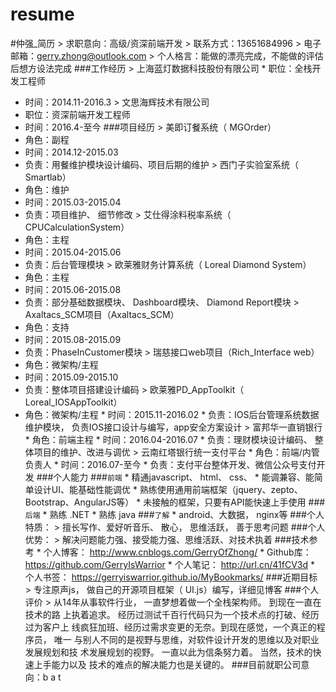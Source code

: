 # resume
#仲强_简历 > 
求职意向：高级/资深前端开发 > 
联系方式：13651684996 > 
电子邮箱：gerry.zhong@outlook.com > 
个人格言：能做的漂亮完成，不能做的评估后想方设法完成 
###工作经历 > 上海蓝灯数据科技股份有限公司 * 
职位：全栈开发工程师 
* 时间：2014.11-2016.3 > 
文思海辉技术有限公司
* 职位：资深前端开发工程师
* 时间：2016.4-至今 ###项目经历 > 
美即订餐系统（ MGOrder） 
* 角色：副程 
* 时间：2014.12-2015.03 
* 负责：用餐维护模块设计编码、项目后期的维护 > 
西门子实验室系统（ Smartlab）
* 角色：维护
* 时间：2015.03-2015.04
* 负责：项目维护、 细节修改 > 
艾仕得涂料税率系统（ CPUCalculationSystem） 
* 角色：主程
* 时间：2015.04-2015.06 
* 负责：后台管理模块 > 
欧莱雅财务计算系统（ Loreal Diamond System）
* 角色：主程
* 时间：2015.06-2015.08 
* 负责：部分基础数据模块、 Dashboard模块、 Diamond Report模块 > Axaltacs_SCM项目（Axaltacs_SCM）
* 角色：支持 
* 时间：2015.08-2015.09 
* 负责：PhaseInCustomer模块 > 
瑞慈接口web项目（Rich_Interface web） 
* 角色：微架构/主程 
* 时间：2015.09-2015.10 
* 负责：整体项目搭建设计编码 > 
欧莱雅PD_AppToolkit（ Loreal_IOSAppToolkit）
* 角色：微架构/主程 * 时间：2015.11-2016.02 * 负责：IOS后台管理系统数据维护模块， 负责IOS接口设计与编写，app安全方案设计 > 富邦华一直销银行 * 角色：前端主程 * 时间：2016.04-2016.07 * 负责：理财模块设计编码、 整体项目的维护、改进与调优 > 云南红塔银行统一支付平台 * 角色：前端/内管负责人 * 时间：2016.07-至今 * 负责：支付平台整体开发、微信公众号支付开发 ###个人能力 ###`前端` * 精通javascript、 html、 css、 * 能调兼容、能简单设计UI、能基础性能调优 * 熟练使用通用前端框架（jquery、zepto、Bootstrap、AngularJS等） * 未接触的框架，只要有API能快速上手使用 ###`后端` * 熟练 .NET * 熟练 java ###`了解` * android、大数据， nginx等 ###个人特质： > 擅长写作、爱好听音乐、 散心， 思维活跃， 善于思考问题 ###个人优势： > 解决问题能力强、接受能力强、思维活跃、对技术执着 ###技术参考 * 个人博客： http://www.cnblogs.com/GerryOfZhong/ * Github库： https://github.com/GerryIsWarrior * 个人笔记： http://url.cn/41fCV3d * 个人书签： https://gerryiswarrior.github.io/MyBookmarks/ ###近期目标 > 专注原声js， 做自己的开源项目框架（ UI.js）编写，详细见博客 ###个人评价 > 从14年从事软件行业， 一直梦想着做一个全栈架构师。 到现在一直在技术的路 上执着追求。 经历过测试千百行代码只为一个技术点的打破、经历过为客户上 线疯狂加班、经历过需求变更的无奈。到现在感觉，一个真正的程序员， 唯一 与别人不同的是视野与思维，对软件设计开发的思维以及对职业发展规划和技 术发展规划的视野。 一直以此为信条努力着。 当然，技术的快速上手能力以及 技术的难点的解决能力也是关键的。 ###目前就职公司意向：b a t
